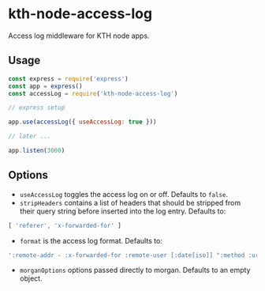 # kth-node-access-log

Access log middleware for KTH node apps.

## Usage

```javascript
const express = require('express')
const app = express()
const accessLog = require('kth-node-access-log')

// express setup

app.use(accessLog({ useAccessLog: true }))

// later ...

app.listen(3000)

```

## Options

- `useAccessLog` toggles the access log on or off. Defaults to `false`.
- `stripHeaders` contains a list of headers that should be stripped from
  their query string before inserted into the log entry. Defaults to:
```javascript
[ 'referer', 'x-forwarded-for' ]
```
- `format` is the access log format. Defaults to:
```javascript
':remote-addr - :x-forwarded-for :remote-user [:date[iso]] ":method :url HTTP/:http-version" :status :res[content-length] ":referer" ":user-agent"'
```
- `morganOptions` options passed directly to morgan. Defaults to an
  empty object.
